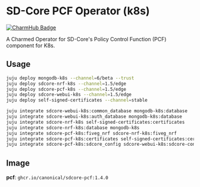 # SD-Core PCF Operator (k8s)
[![CharmHub Badge](https://charmhub.io/sdcore-pcf-k8s/badge.svg)](https://charmhub.io/sdcore-pcf-k8s)

A Charmed Operator for SD-Core's Policy Control Function (PCF) component for K8s. 

## Usage

```bash
juju deploy mongodb-k8s --channel=6/beta --trust
juju deploy sdcore-nrf-k8s --channel=1.5/edge
juju deploy sdcore-pcf-k8s --channel=1.5/edge 
juju deploy sdcore-webui-k8s --channel=1.5/edge
juju deploy self-signed-certificates --channel=stable

juju integrate sdcore-webui-k8s:common_database mongodb-k8s:database
juju integrate sdcore-webui-k8s:auth_database mongodb-k8s:database
juju integrate sdcore-nrf-k8s self-signed-certificates:certificates
juju integrate sdcore-nrf-k8s:database mongodb-k8s
juju integrate sdcore-pcf-k8s:fiveg_nrf sdcore-nrf-k8s:fiveg_nrf
juju integrate sdcore-pcf-k8s:certificates self-signed-certificates:certificates
juju integrate sdcore-pcf-k8s:sdcore_config sdcore-webui-k8s:sdcore-config
```

## Image

**pcf**: `ghcr.io/canonical/sdcore-pcf:1.4.0`

